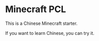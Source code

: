 # Minecraft PCL
This is a Chinese Minecraft starter.

If you want to learn Chinese, you can try it.
